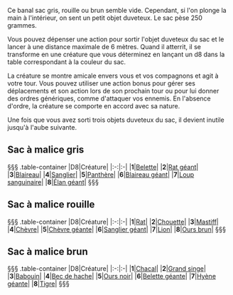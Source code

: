 Ce banal sac gris, rouille ou brun semble vide. Cependant, si l'on plonge la main à l'intérieur, on sent un petit objet duveteux. Le sac pèse 250 grammes.

Vous pouvez dépenser une action pour sortir l'objet duveteux du sac et le lancer à une distance maximale de 6 mètres. Quand il atterrit, il se transforme en une créature que vous déterminez en lançant un d8 dans la table correspondant à la couleur du sac.

La créature se montre amicale envers vous et vos compagnons et agit à votre tour. Vous pouvez utiliser une action bonus pour gérer ses déplacements et son action lors de son prochain tour ou pour lui donner des ordres génériques, comme d'attaquer vos ennemis. En l'absence d'ordre, la créature se comporte en accord avec sa nature.

Une fois que vous avez sorti trois objets duveteux du sac, il devient inutile jusqu'à l'aube suivante.

## Sac à malice gris
§§§ .table-container
|D8|Créature|
|:-:|:-|
|**1**|[Belette](/bestiaire/belette/)|
|**2**|[Rat géant](/bestiaire/rat-geant/)|
|**3**|[Blaireau](/bestiaire/blaireau/)|
|**4**|[Sanglier](/bestiaire/sanglier/)|
|**5**|[Panthère](/bestiaire/panthere/)|
|**6**|[Blaireau géant](/bestiaire/blaireau-geant/)|
|**7**|[Loup sanguinaire](/bestiaire/loup-sanguinaire/)|
|**8**|[Élan géant](/bestiaire/elan-geant/)|
§§§

## Sac à malice rouille
§§§ .table-container
|D8|Créature|
|:-:|:-|
|**1**|[Rat](/bestiaire/rat/)|
|**2**|[Chouette](/bestiaire/chouette/)|
|**3**|[Mastiff](/bestiaire/mastiff/)|
|**4**|[Chèvre](/bestiaire/chevre/)|
|**5**|[Chèvre géante](/bestiaire/chevre-geante/)|
|**6**|[Sanglier géant](/bestiaire/sanglier-geant/)|
|**7**|[Lion](/bestiaire/lion/)|
|**8**|[Ours brun](/bestiaire/ours-brun/)|
§§§

## Sac à malice brun
§§§ .table-container
|D8|Créature|
|:-:|:-|
|**1**|[Chacal](/bestiaire/chacal/)|
|**2**|[Grand singe](/bestiaire/grand-singe/)|
|**3**|[Babouin](/bestiaire/babouin/)|
|**4**|[Bec de hache](/bestiaire/bec-de-hache/)|
|**5**|[Ours noir](/bestiaire/ours-noir/)|
|**6**|[Belette géante](/bestiaire/belette-geante/)|
|**7**|[Hyène géante](/bestiaire/hyene-geante/)|
|**8**|[Tigre](/bestiaire/tigre/)|
§§§
